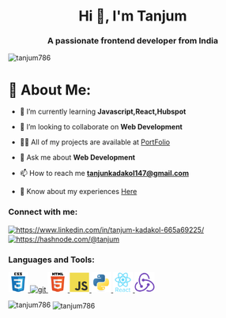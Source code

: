 <h1 align="center">Hi 👋, I'm Tanjum</h1>
<h3 align="center">A passionate frontend developer from India</h3>


<p align="left"> <img src="https://komarev.com/ghpvc/?username=tanjum786&label=Profile%20views&color=0e75b6&style=flat" alt="tanjum786" /> </p>

<h1 align="left">💫 About Me:</h1> 

- 🌱 I’m currently learning **Javascript,React,Hubspot**

- 👯 I’m looking to collaborate on **Web Development**

- 👨‍💻 All of my projects are available at <a href="https://tanjum-portfolio.netlify.app/">PortFolio</a> 

- 💬 Ask me about **Web Development**

- 📫 How to reach me **tanjunkadakol147@gmail.com**

- 📄 Know about my experiences <a href="https://drive.google.com/file/d/1h0NWE9vlAnJEjWZsS_lLal_IejMO2LL_/view">Here</a> 

<h3 align="left">Connect with me:</h3>
<p align="left">
<a href="https://linkedin.com/in/https://www.linkedin.com/in/tanjum-kadakol-665a69225/" target="blank"><img align="center" src="https://raw.githubusercontent.com/rahuldkjain/github-profile-readme-generator/master/src/images/icons/Social/linked-in-alt.svg" alt="https://www.linkedin.com/in/tanjum-kadakol-665a69225/" height="30" width="40" /></a>
<a href="https://hashnode.com/https://hashnode.com/@tanjum" target="blank"><img align="center" src="https://raw.githubusercontent.com/rahuldkjain/github-profile-readme-generator/master/src/images/icons/Social/hashnode.svg" alt="https://hashnode.com/@tanjum" height="30" width="40" /></a>
</p>
<h3 align="left">Languages and Tools:</h3>
<p align="left"> <a href="https://www.w3schools.com/css/" target="_blank" rel="noreferrer"> <img src="https://raw.githubusercontent.com/devicons/devicon/master/icons/css3/css3-original-wordmark.svg" alt="css3" width="40" height="40"/> </a> <a href="https://git-scm.com/" target="_blank" rel="noreferrer"> <img src="https://www.vectorlogo.zone/logos/git-scm/git-scm-icon.svg" alt="git" width="40" height="40"/> </a> <a href="https://www.w3.org/html/" target="_blank" rel="noreferrer"> <img src="https://raw.githubusercontent.com/devicons/devicon/master/icons/html5/html5-original-wordmark.svg" alt="html5" width="40" height="40"/> </a> <a href="https://developer.mozilla.org/en-US/docs/Web/JavaScript" target="_blank" rel="noreferrer"> <img src="https://raw.githubusercontent.com/devicons/devicon/master/icons/javascript/javascript-original.svg" alt="javascript" width="40" height="40"/> </a> <a href="https://www.python.org" target="_blank" rel="noreferrer"> <img src="https://raw.githubusercontent.com/devicons/devicon/master/icons/python/python-original.svg" alt="python" width="40" height="40"/> </a> <a href="https://reactjs.org/" target="_blank" rel="noreferrer"> <img src="https://raw.githubusercontent.com/devicons/devicon/master/icons/react/react-original-wordmark.svg" alt="react" width="40" height="40"/> </a> <a href="https://redux.js.org" target="_blank" rel="noreferrer"> <img src="https://raw.githubusercontent.com/devicons/devicon/master/icons/redux/redux-original.svg" alt="redux" width="40" height="40"/> </a> </p>
<p><img align="left" src="https://github-readme-stats.vercel.app/api/top-langs?username=tanjum786&show_icons=true&locale=en&layout=compact" alt="tanjum786" /></p>

<p>&nbsp;<img align="center" src="https://github-readme-stats.vercel.app/api?username=tanjum786&show_icons=true&locale=en" alt="tanjum786" /></p>
